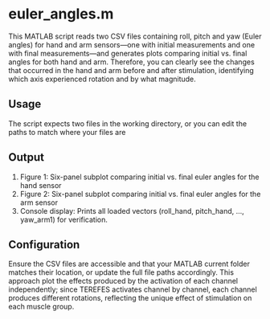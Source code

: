 # euler_angles.m
This MATLAB script reads two CSV files containing roll, pitch and yaw (Euler angles) for hand and arm sensors—one with initial measurements and one with final measurements—and generates plots comparing initial vs. final angles for both hand and arm.
Therefore, you can clearly see the changes that occurred in the hand and arm before and after stimulation, identifying which axis experienced rotation and by what magnitude.
## Usage
The script expects two files in the working directory, or you can edit the paths to match where your files are
## Output
1. Figure 1: Six-panel subplot comparing initial vs. final euler angles for the hand sensor
2. Figure 2: Six-panel subplot comparing initial vs. final euler angles for the arm sensor
3. Console display: Prints all loaded vectors (roll_hand, pitch_hand, …, yaw_arm1) for verification.
## Configuration
Ensure the CSV files are accessible and that your MATLAB current folder matches their location, or update the full file paths accordingly.
This approach plot the effects produced by the activation of each channel independently; since TEREFES activates channel by channel, each channel produces different rotations, reflecting the unique effect of stimulation on each muscle group. 
